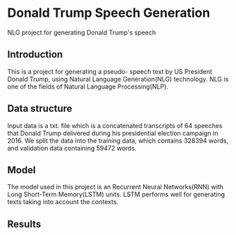 # Donald Trump Speech Generation
NLG project for generating Donald Trump's speech

## Introduction
This is a project for generating a pseudo- speech text by US President Donald Trump, using Natural Language Generation(NLG) technology. NLG is one of the fields of Natural Language Processing(NLP). 

## Data structure
Input data is a txt. file which is a concatenated transcripts of 64 speeches that Donald Trump delivered during his presidential election campaign in 2016. We split the data into the training data, which contains 328394 words, and validation data containing 59472 words.

## Model
The model used in this project is an Recurrent Neural Networks(RNN) with Long Short-Term Memory(LSTM) units. LSTM performs well for generating texts taking into account the contexts.

## Results
